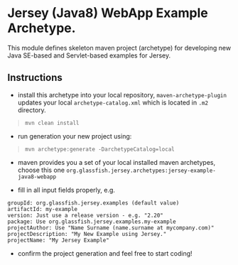 <!--

    DO NOT ALTER OR REMOVE COPYRIGHT NOTICES OR THIS HEADER.

    Copyright (c) 2015-2017 Oracle and/or its affiliates. All rights reserved.

    The contents of this file are subject to the terms of either the GNU
    General Public License Version 2 only ("GPL") or the Common Development
    and Distribution License("CDDL") (collectively, the "License").  You
    may not use this file except in compliance with the License.  You can
    obtain a copy of the License at
    https://oss.oracle.com/licenses/CDDL+GPL-1.1
    or LICENSE.txt.  See the License for the specific
    language governing permissions and limitations under the License.

    When distributing the software, include this License Header Notice in each
    file and include the License file at LICENSE.txt.

    GPL Classpath Exception:
    Oracle designates this particular file as subject to the "Classpath"
    exception as provided by Oracle in the GPL Version 2 section of the License
    file that accompanied this code.

    Modifications:
    If applicable, add the following below the License Header, with the fields
    enclosed by brackets [] replaced by your own identifying information:
    "Portions Copyright [year] [name of copyright owner]"

    Contributor(s):
    If you wish your version of this file to be governed by only the CDDL or
    only the GPL Version 2, indicate your decision by adding "[Contributor]
    elects to include this software in this distribution under the [CDDL or GPL
    Version 2] license."  If you don't indicate a single choice of license, a
    recipient has the option to distribute your version of this file under
    either the CDDL, the GPL Version 2 or to extend the choice of license to
    its licensees as provided above.  However, if you add GPL Version 2 code
    and therefore, elected the GPL Version 2 license, then the option applies
    only if the new code is made subject to such option by the copyright
    holder.

-->

Jersey (Java8) WebApp Example Archetype.
==========================================================

This module defines skeleton maven project (archetype) for developing new Java SE-based and Servlet-based examples for Jersey.

Instructions
------------

- install this archetype into your local repository, `maven-archetype-plugin` updates your local `archetype-catalog.xml` 
which is located in `.m2` directory.

>     mvn clean install

- run generation your new project using:

>     mvn archetype:generate -DarchetypeCatalog=local

- maven provides you a set of your local installed maven archetypes, choose this one
`org.glassfish.jersey.archetypes:jersey-example-java8-webapp`

- fill in all input fields properly, e.g.

```
groupId: org.glassfish.jersey.examples (default value)
artifactId: my-example
version: Just use a release version - e.g. "2.20"
package: Use org.glassfish.jersey.examples.my-example
projectAuthor: Use "Name Surname (name.surname at mycompany.com)"
projectDescription: "My New Example using Jersey."
projectName: "My Jersey Example"
```

- confirm the project generation and feel free to start coding!

